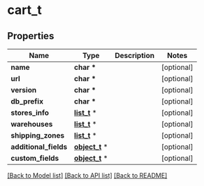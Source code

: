 # cart_t

## Properties
Name | Type | Description | Notes
------------ | ------------- | ------------- | -------------
**name** | **char \*** |  | [optional] 
**url** | **char \*** |  | [optional] 
**version** | **char \*** |  | [optional] 
**db_prefix** | **char \*** |  | [optional] 
**stores_info** | [**list_t**](cart_store_info.md) \* |  | [optional] 
**warehouses** | [**list_t**](cart_warehouse.md) \* |  | [optional] 
**shipping_zones** | [**list_t**](cart_shipping_zone.md) \* |  | [optional] 
**additional_fields** | [**object_t**](.md) \* |  | [optional] 
**custom_fields** | [**object_t**](.md) \* |  | [optional] 

[[Back to Model list]](../README.md#documentation-for-models) [[Back to API list]](../README.md#documentation-for-api-endpoints) [[Back to README]](../README.md)


